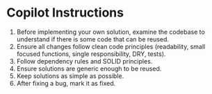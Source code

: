 # Copilot Instructions

1. Before implementing your own solution, examine the codebase to understand if there is some code that can be reused.
2. Ensure all changes follow clean code principles (readability, small focused functions, single responsibility, DRY, tests).
3. Follow dependency rules and SOLID principles.
4. Ensure solutions are generic enough to be reused.
5. Keep solutions as simple as possible.
6. After fixing a bug, mark it as fixed.
